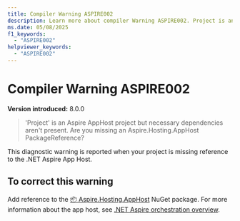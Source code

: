 ```yaml
---
title: Compiler Warning ASPIRE002
description: Learn more about compiler Warning ASPIRE002. Project is an Aspire AppHost project but necessary dependencies aren't present. Are you missing an Aspire.Hosting.AppHost PackageReference?
ms.date: 05/08/2025
f1_keywords:
  - "ASPIRE002"
helpviewer_keywords:
  - "ASPIRE002"
---
```


# Compiler Warning ASPIRE002

**Version introduced:** 8.0.0

> 'Project' is an Aspire AppHost project but necessary dependencies aren't present. Are you missing an Aspire.Hosting.AppHost PackageReference?

This diagnostic warning is reported when your project is missing reference to the .NET Aspire App Host.

## To correct this warning

Add reference to the [📦 Aspire.Hosting.AppHost](https://www.nuget.org/packages/Aspire.Hosting.AppHost) NuGet package. For more information about the app host, see [.NET Aspire orchestration overview](../fundamentals/app-host-overview.md).
